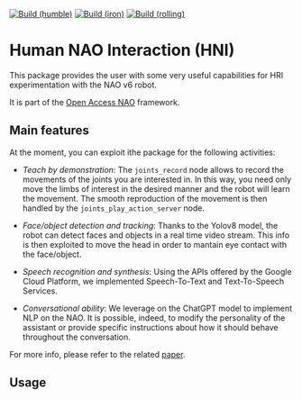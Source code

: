 [![Build (humble)](https://github.com/antbono/hni/actions/workflows/build_and_test_humble.yaml/badge.svg)](https://github.com/antbono/hni/actions/workflows/build_and_test_humble.yaml)
[![Build (iron)](https://github.com/antbono/hni/actions/workflows/build_and_test_iron.yaml/badge.svg)](https://github.com/antbono/hni/actions/workflows/build_and_test_iron.yaml) 
[![Build (rolling)](https://github.com/antbono/hni/actions/workflows/build_and_test_rolling.yaml/badge.svg)](https://github.com/antbono/hni/actions/workflows/build_and_test_rolling.yaml)

# Human NAO Interaction (HNI)

This package provides the user with some very useful capabilities for HRI experimentation with the NAO v6 robot.

It is part of the [Open Access NAO](https://github.com/antbono/OAN) framework.


## Main features

At the moment, you can exploit ithe package for the following activities:

- *Teach by demonstration*: The  `joints_record` node allows to record the movements of the joints you are interested in. In this way,
you need only move the limbs of interest in the desired manner and the robot will learn the movement. The smooth reproduction of the movement is then handled by the `joints_play_action_server` node.

- *Face/object detection and tracking*: Thanks to the Yolov8 model, the robot can detect faces and objects in a real time video stream. This info is then exploited to move the head in order to mantain eye contact with the face/object.

- *Speech recognition and synthesis*: Using the APIs offered by the Google Cloud Platform, we implemented Speech-To-Text and Text-To-Speech Services.

- *Conversational ability*: We leverage on the ChatGPT model to implement NLP on the NAO. It is possible, indeed, to modify the personality of the assistant or provide specific instructions about how it should behave throughout the conversation.


For more info, please refer to the related [paper](https://arxiv.org/abs/2403.13960).


## Usage


